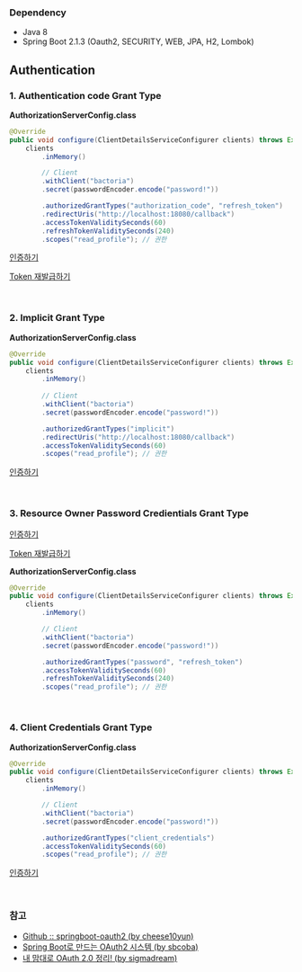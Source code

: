 ### Dependency

- Java 8
- Spring Boot 2.1.3 (Oauth2, SECURITY, WEB, JPA, H2, Lombok)

## Authentication

### 1. Authentication code Grant Type

**AuthorizationServerConfig.class**
```java
@Override
public void configure(ClientDetailsServiceConfigurer clients) throws Exception {
    clients
        .inMemory()

        // Client
        .withClient("bactoria")
        .secret(passwordEncoder.encode("password!"))

        .authorizedGrantTypes("authorization_code", "refresh_token")
        .redirectUris("http://localhost:18080/callback")
        .accessTokenValiditySeconds(60)
        .refreshTokenValiditySeconds(240)
        .scopes("read_profile"); // 권한
```

[인증하기](./src/main/java/me/bactoria/_25_OAuth2/httpRequest/1.%20Authentication%20Code%20Grant%20Type.http)

[Token 재발급하기](./src/main/java/me/bactoria/_25_OAuth2/httpRequest/5.%20Refresh%20Token.http)

&nbsp;
&nbsp;

### 2. Implicit Grant Type

**AuthorizationServerConfig.class**
```java
@Override
public void configure(ClientDetailsServiceConfigurer clients) throws Exception {    
    clients
        .inMemory()
            
        // Client            
        .withClient("bactoria")
        .secret(passwordEncoder.encode("password!"))

        .authorizedGrantTypes("implicit")
        .redirectUris("http://localhost:18080/callback")
        .accessTokenValiditySeconds(60)
        .scopes("read_profile"); // 권한
```

[인증하기](./src/main/java/me/bactoria/_25_OAuth2/httpRequest/2.%20Implicit%20Grant%20Type.http)

&nbsp;
&nbsp;

### 3. Resource Owner Password Credientials Grant Type

[인증하기](./src/main/java/me/bactoria/_25_OAuth2/httpRequest/3.%20Resource%20Owner%20Password%20Credentials%20Grant%20Type.http)

[Token 재발급하기](./src/main/java/me/bactoria/_25_OAuth2/httpRequest/5.%20Refresh%20Token.http)

**AuthorizationServerConfig.class**
```java
@Override
public void configure(ClientDetailsServiceConfigurer clients) throws Exception {
    clients
        .inMemory()

        // Client
        .withClient("bactoria")
        .secret(passwordEncoder.encode("password!"))

        .authorizedGrantTypes("password", "refresh_token")
        .accessTokenValiditySeconds(60)
        .refreshTokenValiditySeconds(240)
        .scopes("read_profile"); // 권한
```

&nbsp;
&nbsp;

### 4. Client Credentials Grant Type

**AuthorizationServerConfig.class**
```java
@Override
public void configure(ClientDetailsServiceConfigurer clients) throws Exception {
    clients
        .inMemory()

        // Client
        .withClient("bactoria")
        .secret(passwordEncoder.encode("password!"))

        .authorizedGrantTypes("client_credentials")
        .accessTokenValiditySeconds(60)
        .scopes("read_profile"); // 권한
```

[인증하기](./src/main/java/me/bactoria/_25_OAuth2/httpRequest/4.%20Client%20Credentials%20Grant%20Type.http)

&nbsp;
&nbsp;

### 참고

- [Github :: springboot-oauth2 (by cheese10yun)](https://github.com/cheese10yun/springboot-oauth2)
- [Spring Boot로 만드는 OAuth2 시스템 (by sbcoba)](https://brunch.co.kr/@sbcoba/1)
- [내 맘대로 OAuth 2.0 정리! (by sigmadream)](http://blog.weirdx.io/post/39955)

